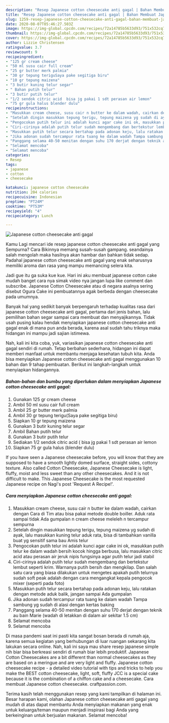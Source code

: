 ```yaml
---
description: "Resep Japanese cotton cheesecake anti gagal | Bahan Membuat Japanese cotton cheesecake anti gagal Yang Enak Dan Mudah"
title: "Resep Japanese cotton cheesecake anti gagal | Bahan Membuat Japanese cotton cheesecake anti gagal Yang Enak Dan Mudah"
slug: 1259-resep-japanese-cotton-cheesecake-anti-gagal-bahan-membuat-japanese-cotton-cheesecake-anti-gagal-yang-enak-dan-mudah
date: 2020-08-07T05:46:27.503Z
image: https://img-global.cpcdn.com/recipes/72a14785b5633d93/751x532cq70/japanese-cotton-cheesecake-anti-gagal-foto-resep-utama.jpg
thumbnail: https://img-global.cpcdn.com/recipes/72a14785b5633d93/751x532cq70/japanese-cotton-cheesecake-anti-gagal-foto-resep-utama.jpg
cover: https://img-global.cpcdn.com/recipes/72a14785b5633d93/751x532cq70/japanese-cotton-cheesecake-anti-gagal-foto-resep-utama.jpg
author: Lizzie Christensen
ratingvalue: 3.7
reviewcount: 9
recipeingredient:
- "125 gr cream cheese"
- "50 ml susu cair full cream"
- "25 gr butter merk palmia"
- "30 gr tepung teriguSaya pake segitiga biru"
- "10 gr tepung maizena"
- "3 butir kuning telur segar"
- " Bahan putih telur"
- "3 butir putih telur"
- "1/2 sendok citric acid  bisa jg pakai 1 sdt perasan air lemon"
- "75 gr gula halus blender dulu"
recipeinstructions:
- "Masukkan cream cheese, susu cair n butter ke dalam wadah, cairkan dengan Cara di Tim atau bisa pakai metode double boiller. Aduk rata sampai tidak Ada gumpalan n cream cheese meleleh n tercampur sempurna"
- "Setelah dingin masukkan tepung terigu, tepung maizena yg sudah di ayak, lalu masukkan kuning telur aduk rata, bisa di tambahkan vanilla buat yg sensitif sama bau Amis telur"
- "Pengocokan putih telur ini adalah kunci agar cake ini ok, masukkan putih telur ke dalam wadah bersih kocok hingga berbusa, lalu masukkan citric acid atau perasan air jeruk nipis fungsinya agar putih telur jadi stabil"
- "Ciri-cirinya adalah putih telur sudah mengembang dan bertekstur lembut seperti krim. Warnanya putih bersih dan mengkilap. Dan salah satu cara yang biasa dilakukan untuk mengetes apakah putih telurnya sudah soft peak adalah dengan cara mengangkat kepala pengocok mixer (seperti pada foto)"
- "Masukkan putih telur secara bertahap pada adonan keju, lalu ratakan dengan metode aduk balik, jangan sampai Ada gumpalan"
- "Jika adonan sudah tercampur rata tuang ke dalam wadah Tampa sambung yg sudah di alasi dengan kertas baking"
- "Panggang selama 40-50 menitan dengan suhu 170 derjat dengan teknik au bain Marie (wadah di letakkan di dalam air sekitar 1.5 cm)"
- "Selamat mencoba"
- "Selamat mencoba"
categories:
- Resep
tags:
- japanese
- cotton
- cheesecake

katakunci: japanese cotton cheesecake 
nutrition: 204 calories
recipecuisine: Indonesian
preptime: "PT24M"
cooktime: "PT53M"
recipeyield: "4"
recipecategory: Lunch

---
```



![Japanese cotton cheesecake anti gagal](https://img-global.cpcdn.com/recipes/72a14785b5633d93/751x532cq70/japanese-cotton-cheesecake-anti-gagal-foto-resep-utama.jpg)

Kamu Lagi mencari ide resep japanese cotton cheesecake anti gagal yang Sempurna? Cara Bikinnya memang susah-susah gampang. seandainya salah mengolah maka hasilnya akan hambar dan bahkan tidak sedap. Padahal japanese cotton cheesecake anti gagal yang enak seharusnya memiliki aroma dan rasa yang mampu memancing selera kita.

Jadi gue itu ga suka kue kue. Hari ini aku membuat japanese cotton cake mudah banget cara nya simak video nya jangan lupa like comment dan subscribe. Japanese Cotton Cheesecake atau di negara asalnya sering disebut Ogura Cake ini pembuatannya agak berbeda dengan cheesecake pada umumnya.

Banyak hal yang sedikit banyak berpengaruh terhadap kualitas rasa dari japanese cotton cheesecake anti gagal, pertama dari jenis bahan, lalu pemilihan bahan segar sampai cara membuat dan menyajikannya. Tidak usah pusing kalau hendak menyiapkan japanese cotton cheesecake anti gagal enak di mana pun anda berada, karena asal sudah tahu triknya maka hidangan ini mampu jadi sajian istimewa.


Nah, kali ini kita coba, yuk, variasikan japanese cotton cheesecake anti gagal sendiri di rumah. Tetap berbahan sederhana, hidangan ini dapat memberi manfaat untuk membantu menjaga kesehatan tubuh kita. Anda bisa menyiapkan Japanese cotton cheesecake anti gagal menggunakan 10 bahan dan 9 tahap pembuatan. Berikut ini langkah-langkah untuk menyiapkan hidangannya.

<!--inarticleads1-->

##### Bahan-bahan dan bumbu yang diperlukan dalam menyiapkan Japanese cotton cheesecake anti gagal:

1. Gunakan 125 gr cream cheese
1. Ambil 50 ml susu cair full cream
1. Ambil 25 gr butter merk palmia
1. Ambil 30 gr tepung terigu(Saya pake segitiga biru)
1. Siapkan 10 gr tepung maizena
1. Gunakan 3 butir kuning telur segar
1. Ambil  Bahan putih telur
1. Gunakan 3 butir putih telur
1. Sediakan 1/2 sendok citric acid ( bisa jg pakai 1 sdt perasan air lemon
1. Siapkan 75 gr gula halus (blender dulu)


If you have seen a Japanese cheesecake before, you will know that they are supposed to have a smooth lightly domed surface, straight sides, cottony texture. Also called Cotton Cheesecake, Japanese Cheesecake is light, fluffy, moist and less sweet than any other cheesecakes. And it is not difficult to make. This Japanese Cheesecake is the most requested Japanese recipe on Nagi&#39;s post &#39;Request A Recipe!&#39;. 

<!--inarticleads2-->

##### Cara menyiapkan Japanese cotton cheesecake anti gagal:

1. Masukkan cream cheese, susu cair n butter ke dalam wadah, cairkan dengan Cara di Tim atau bisa pakai metode double boiller. Aduk rata sampai tidak Ada gumpalan n cream cheese meleleh n tercampur sempurna
1. Setelah dingin masukkan tepung terigu, tepung maizena yg sudah di ayak, lalu masukkan kuning telur aduk rata, bisa di tambahkan vanilla buat yg sensitif sama bau Amis telur
1. Pengocokan putih telur ini adalah kunci agar cake ini ok, masukkan putih telur ke dalam wadah bersih kocok hingga berbusa, lalu masukkan citric acid atau perasan air jeruk nipis fungsinya agar putih telur jadi stabil
1. Ciri-cirinya adalah putih telur sudah mengembang dan bertekstur lembut seperti krim. Warnanya putih bersih dan mengkilap. Dan salah satu cara yang biasa dilakukan untuk mengetes apakah putih telurnya sudah soft peak adalah dengan cara mengangkat kepala pengocok mixer (seperti pada foto)
1. Masukkan putih telur secara bertahap pada adonan keju, lalu ratakan dengan metode aduk balik, jangan sampai Ada gumpalan
1. Jika adonan sudah tercampur rata tuang ke dalam wadah Tampa sambung yg sudah di alasi dengan kertas baking
1. Panggang selama 40-50 menitan dengan suhu 170 derjat dengan teknik au bain Marie (wadah di letakkan di dalam air sekitar 1.5 cm)
1. Selamat mencoba
1. Selamat mencoba


Di masa pandemi saat ini pasti kita sangat bosan berada di rumah aja, karena semua kegiatan yang berhubungan di luar ruangan sekarang kita lakukan secara online. Nah, kali ini saya mau share resep japanese simple nih biar bisa berkreasi sendiri di rumah biar lebih produktif. Japanese Cotton Cheesecakes are a bit different than normal cheesecakes as they are based on a meringue and are very light and fluffy. Japanese cotton cheesecake recipe - a detailed video tutorial with tips and tricks to help you make the BEST cotton cheesecake, light, soft, fluffy JCC is a special cake because it is the combination of a chiffon cake and a cheesecake. Cara membuat Japanese cotton cheesecake. craftpassion.com. 

Terima kasih telah menggunakan resep yang kami tampilkan di halaman ini. Besar harapan kami, olahan Japanese cotton cheesecake anti gagal yang mudah di atas dapat membantu Anda menyiapkan makanan yang enak untuk keluarga/teman maupun menjadi inspirasi bagi Anda yang berkeinginan untuk berjualan makanan. Selamat mencoba!
